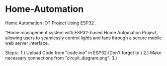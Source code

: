 # Home-Automation
Home Automation IOT Project Using ESP32 .

"Home management system with ESP32-based Home Automation Project, 
  allowing users to seamlessly control lights and fans through a 
    secure mobile web server interface.

Steps:.
    1.) Upload Code from "code.ino" in ESP32.(Don't forget to )
    2.) Make necessary connections from "circuit_diagram.png".
    3.) 
